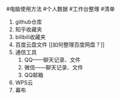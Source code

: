 #电脑使用方法 #个人数据 #工作台整理 #清单

1. github仓库
2. 知乎收藏夹
3. bilibili收藏夹
4. 百度云盘文件 [[如何整理百度网盘？]]
5. 通信工具
	1. QQ——聊天记录、文件
	2. 微信——聊天记录、文件
	3. QQ邮箱
6. WPS云
7. 幕布